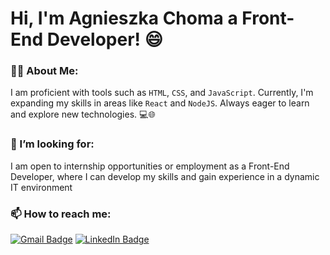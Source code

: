 


# Hi, I'm Agnieszka Choma a Front-End Developer! 😄

### 👨‍💻 About Me:


I am proficient with tools such as `HTML`, `CSS`, and `JavaScript`.
Currently, I'm expanding my skills in areas like `React` and `NodeJS`.
Always eager to learn and explore new technologies. 💻🌐

### 💞️ I’m looking for:
I am open to internship opportunities or employment as a Front-End Developer, where I can develop my skills and gain experience in a dynamic IT environment

### 📫 How to reach me:

[![Gmail Badge](https://img.shields.io/badge/Gmail-EA4335?logo=gmail&logoColor=fff&style=flat)](mailto:aga.choma02@gmail.com)
[![LinkedIn Badge](https://img.shields.io/badge/LinkedIn-0A66C2?logo=linkedin&logoColor=fff&style=flat)](https://www.linkedin.com/in/agnieszkachoma/)



